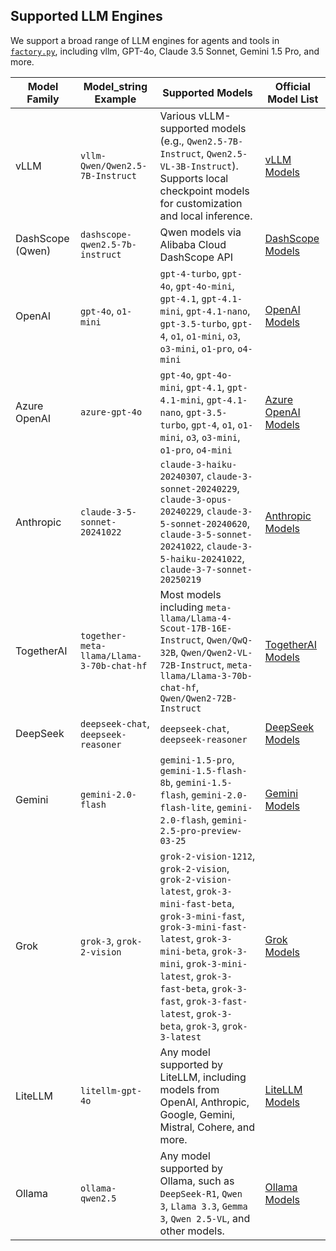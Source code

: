 ## Supported LLM Engines

We support a broad range of LLM engines for agents and tools in [`factory.py`](../../agentflow/agentflow/engine/factory.py), including vllm, GPT-4o, Claude 3.5 Sonnet, Gemini 1.5 Pro, and more.

| Model Family | Model_string Example | Supported Models | Official Model List |
|--------------|---------------------|------------------|---------------------|
| vLLM | `vllm-Qwen/Qwen2.5-7B-Instruct` | Various vLLM-supported models (e.g., `Qwen2.5-7B-Instruct`, `Qwen2.5-VL-3B-Instruct`). Supports local checkpoint models for customization and local inference. | [vLLM Models](https://docs.vllm.ai/en/latest/models/supported_models.html) |
| DashScope (Qwen) | `dashscope-qwen2.5-7b-instruct` | Qwen models via Alibaba Cloud DashScope API | [DashScope Models](https://help.aliyun.com/zh/model-studio/getting-started/models) |
| OpenAI | `gpt-4o`, `o1-mini` | `gpt-4-turbo`, `gpt-4o`, `gpt-4o-mini`, `gpt-4.1`, `gpt-4.1-mini`, `gpt-4.1-nano`, `gpt-3.5-turbo`, `gpt-4`, `o1`, `o1-mini`, `o3`, `o3-mini`, `o1-pro`, `o4-mini` | [OpenAI Models](https://platform.openai.com/docs/models) |
| Azure OpenAI | `azure-gpt-4o` | `gpt-4o`, `gpt-4o-mini`, `gpt-4.1`, `gpt-4.1-mini`, `gpt-4.1-nano`, `gpt-3.5-turbo`, `gpt-4`, `o1`, `o1-mini`, `o3`, `o3-mini`, `o1-pro`, `o4-mini` | [Azure OpenAI Models](https://learn.microsoft.com/en-us/azure/ai-services/openai/reference#models) |
| Anthropic | `claude-3-5-sonnet-20241022` | `claude-3-haiku-20240307`, `claude-3-sonnet-20240229`, `claude-3-opus-20240229`, `claude-3-5-sonnet-20240620`, `claude-3-5-sonnet-20241022`, `claude-3-5-haiku-20241022`, `claude-3-7-sonnet-20250219` | [Anthropic Models](https://docs.anthropic.com/en/docs/about-claude/models/all-models) |
| TogetherAI | `together-meta-llama/Llama-3-70b-chat-hf` | Most models including `meta-llama/Llama-4-Scout-17B-16E-Instruct`, `Qwen/QwQ-32B`, `Qwen/Qwen2-VL-72B-Instruct`, `meta-llama/Llama-3-70b-chat-hf`, `Qwen/Qwen2-72B-Instruct` | [TogetherAI Models](https://api.together.ai/models) |
| DeepSeek | `deepseek-chat`, `deepseek-reasoner` | `deepseek-chat`, `deepseek-reasoner` | [DeepSeek Models](https://api-docs.deepseek.com/quick_start/pricing) |
| Gemini | `gemini-2.0-flash` | `gemini-1.5-pro`, `gemini-1.5-flash-8b`, `gemini-1.5-flash`, `gemini-2.0-flash-lite`, `gemini-2.0-flash`, `gemini-2.5-pro-preview-03-25` | [Gemini Models](https://ai.google.dev/gemini-api/docs/models) |
| Grok | `grok-3`, `grok-2-vision` | `grok-2-vision-1212`, `grok-2-vision`, `grok-2-vision-latest`, `grok-3-mini-fast-beta`, `grok-3-mini-fast`, `grok-3-mini-fast-latest`, `grok-3-mini-beta`, `grok-3-mini`, `grok-3-mini-latest`, `grok-3-fast-beta`, `grok-3-fast`, `grok-3-fast-latest`, `grok-3-beta`, `grok-3`, `grok-3-latest` | [Grok Models](https://docs.x.ai/docs/models#models-and-pricing) |
| LiteLLM | `litellm-gpt-4o` | Any model supported by LiteLLM, including models from OpenAI, Anthropic, Google, Gemini, Mistral, Cohere, and more. | [LiteLLM Models](https://docs.litellm.ai/docs/providers) |
| Ollama | `ollama-qwen2.5` | Any model supported by Ollama, such as `DeepSeek-R1`, `Qwen 3`, `Llama 3.3`, `Gemma 3`, `Qwen 2.5‑VL`, and other models. | [Ollama Models](https://ollama.ai/library) |
